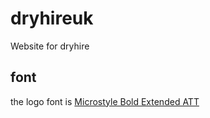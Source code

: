 dryhireuk
=========

Website for dryhire

## font

the logo font is [Microstyle Bold Extended ATT](http://www.fontpalace.com/font-download/Microstyle+Bold+Extended+ATT/)